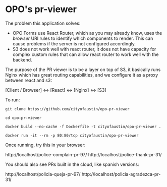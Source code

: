 # OPO's pr-viewer
The problem this application solves:

 - OPO Forms use React Router, which as you may already know, uses the *browser* URI rules to identify which components to render. This can cause problems if the server is not configured accordingly.
 - S3 does not work well with react router, it does not have capacity for complex custom rules that can allow react router to work well with the backend.

The purpose of the PR viewer is to be a layer on top of S3, it basically runs Nginx which has great routing capabilities, and we configure it as a proxy between react and s3:

[Client / Browser] <-> [React] <-> [Nginx] <-> [S3]

To run:

```
git clone https://github.com/cityofaustin/opo-pr-viewer

cd opo-pr-viewer

docker build --no-cache -f Dockerfile -t cityofaustin/opo-pr-viewer .

docker run -it --rm -p 80:80/tcp cityofaustin/opo-pr-viewer
```

Once running, try this in your browser:

http://localhost/police-complain-pr-97/
http://localhost/police-thank-pr-31/

You should also see PRs built in the cloud, like spanish versions:

http://localhost/policia-queja-pr-97/
http://localhost/policia-agradezca-pr-31/
